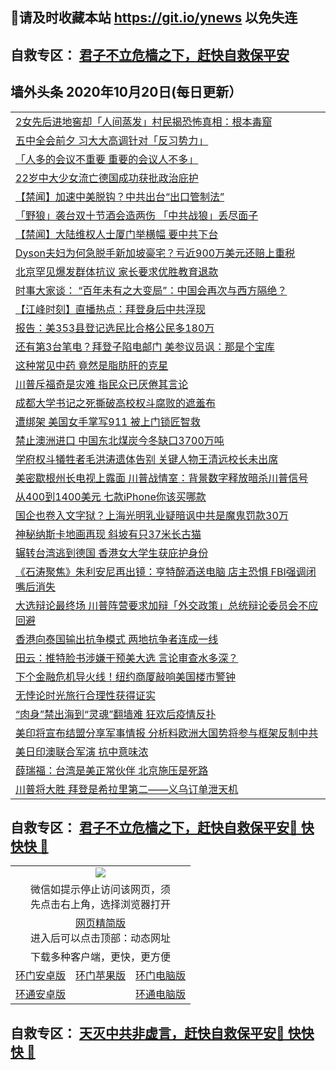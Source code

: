 ## 📩请及时收藏本站 https://git.io/ynews 以免失连</a>
## 自救专区： [君子不立危樯之下，赶快自救保平安 ](https://github.com/pwgy/td/blob/master/README.md)

## 墙外头条 2020年10月20日(每日更新）

 <table>
<tr><td colspan="2" align="left"><a href="https://xdkiug.azureedge.net/?name=c1235994&key=krgexxuardvhjliu&from=gy2">2女先后进地窖却「人间蒸发」村民揭恐怖真相：根本毒窟</a></td></tr>
<tr><td colspan="2" align="left"><a href="https://xdkiug.azureedge.net/?name=c1236080&key=krgexxuardvhjliu&from=gy2">五中全会前夕 习大大高调针对「反习势力」</a></td></tr>
<tr><td colspan="2" align="left"><a href="https://xdkiug.azureedge.net/?name=c1236071&key=krgexxuardvhjliu&from=gy2">「人多的会议不重要 重要的会议人不多」</a></td></tr>
<tr><td colspan="2" align="left"><a href="https://xdkiug.azureedge.net/?name=c1236077&key=krgexxuardvhjliu&from=gy2">22岁中大少女流亡德国成功获批政治庇护</a></td></tr>
<tr><td colspan="2" align="left"><a href="https://xdkiug.azureedge.net/?name=c1236085&key=krgexxuardvhjliu&from=gy2">【禁闻】加速中美脱钩？中共出台“出口管制法”</a></td></tr>
<tr><td colspan="2" align="left"><a href="https://xdkiug.azureedge.net/?name=c1236076&key=krgexxuardvhjliu&from=gy2">「野狼」袭台双十节酒会造两伤 「中共战狼」丢尽面子</a></td></tr>
<tr><td colspan="2" align="left"><a href="https://xdkiug.azureedge.net/?name=c1236086&key=krgexxuardvhjliu&from=gy2">【禁闻】大陆维权人士厦门举横幅 要中共下台</a></td></tr>
<tr><td colspan="2" align="left"><a href="https://xdkiug.azureedge.net/?name=c1236068&key=krgexxuardvhjliu&from=gy2">Dyson夫妇为何急脱手新加坡豪宅？亏近900万美元还赔上重税</a></td></tr>
<tr><td colspan="2" align="left"><a href="https://xdkiug.azureedge.net/?name=c1236035&key=krgexxuardvhjliu&from=gy2">北京罕见爆发群体抗议 家长要求优胜教育退款</a></td></tr>
<tr><td colspan="2" align="left"><a href="https://xdkiug.azureedge.net/?name=c1236037&key=krgexxuardvhjliu&from=gy2">时事大家谈： “百年未有之大变局”：中国会再次与西方隔绝？</a></td></tr>
<tr><td colspan="2" align="left"><a href="https://xdkiug.azureedge.net/?name=c1235991&key=krgexxuardvhjliu&from=gy2">【江峰时刻】直播热点：拜登身后中共浮现</a></td></tr>
<tr><td colspan="2" align="left"><a href="https://xdkiug.azureedge.net/?name=c1236079&key=krgexxuardvhjliu&from=gy2">报告：美353县登记选民比合格公民多180万</a></td></tr>
<tr><td colspan="2" align="left"><a href="https://xdkiug.azureedge.net/?name=c1235993&key=krgexxuardvhjliu&from=gy2">还有第3台笔电？拜登子陷电邮门 美参议员讽：那是个宝库</a></td></tr>
<tr><td colspan="2" align="left"><a href="https://xdkiug.azureedge.net/?name=c1236030&key=krgexxuardvhjliu&from=gy2">这种常见中药 竟然是脂肪肝的克星</a></td></tr>
<tr><td colspan="2" align="left"><a href="https://xdkiug.azureedge.net/?name=c1236090&key=krgexxuardvhjliu&from=gy2">川普斥福奇是灾难 指民众已厌倦其言论</a></td></tr>
<tr><td colspan="2" align="left"><a href="https://xdkiug.azureedge.net/?name=c1236065&key=krgexxuardvhjliu&from=gy2">成都大学书记之死撕破高校权斗腐败的遮羞布</a></td></tr>
<tr><td colspan="2" align="left"><a href="https://xdkiug.azureedge.net/?name=c1236087&key=krgexxuardvhjliu&from=gy2">遭绑架 美国女手掌写911 被上门锁匠智救</a></td></tr>
<tr><td colspan="2" align="left"><a href="https://xdkiug.azureedge.net/?name=c1236017&key=krgexxuardvhjliu&from=gy2">禁止澳洲进口 中国东北煤炭今冬缺口3700万吨</a></td></tr>
<tr><td colspan="2" align="left"><a href="https://xdkiug.azureedge.net/?name=c1236078&key=krgexxuardvhjliu&from=gy2">学府权斗犠牲者毛洪涛遗体告别 关键人物王清远校长未出席</a></td></tr>
<tr><td colspan="2" align="left"><a href="https://xdkiug.azureedge.net/?name=c1236061&key=krgexxuardvhjliu&from=gy2">美密歇根州长电视上露面 川普战情室：背景数字释放暗杀川普信号</a></td></tr>
<tr><td colspan="2" align="left"><a href="https://xdkiug.azureedge.net/?name=c1236032&key=krgexxuardvhjliu&from=gy2">从400到1400美元 七款iPhone你该买哪款</a></td></tr>
<tr><td colspan="2" align="left"><a href="https://xdkiug.azureedge.net/?name=c1235999&key=krgexxuardvhjliu&from=gy2">国企也卷入文字狱？上海光明乳业疑暗讽中共是魔鬼罚款30万</a></td></tr>
<tr><td colspan="2" align="left"><a href="https://xdkiug.azureedge.net/?name=c1236031&key=krgexxuardvhjliu&from=gy2">神秘纳斯卡地画再现 斜坡有只37米长古猫</a></td></tr>
<tr><td colspan="2" align="left"><a href="https://xdkiug.azureedge.net/?name=c1236084&key=krgexxuardvhjliu&from=gy2">辗转台湾逃到德国 香港女大学生获庇护身份</a></td></tr>
<tr><td colspan="2" align="left"><a href="https://xdkiug.azureedge.net/?name=c1235990&key=krgexxuardvhjliu&from=gy2">《石涛聚焦》朱利安尼再出镜：亨特醉酒送电脑 店主恐惧 FBI强调闭嘴后消失</a></td></tr>
<tr><td colspan="2" align="left"><a href="https://xdkiug.azureedge.net/?name=c1236088&key=krgexxuardvhjliu&from=gy2">大选辩论最终场 川普阵营要求加辩「外交政策」总统辩论委员会不应回避</a></td></tr>
<tr><td colspan="2" align="left"><a href="https://xdkiug.azureedge.net/?name=c1236067&key=krgexxuardvhjliu&from=gy2">香港向泰国输出抗争模式 两地抗争者连成一线</a></td></tr>
<tr><td colspan="2" align="left"><a href="https://xdkiug.azureedge.net/?name=c1236081&key=krgexxuardvhjliu&from=gy2">田云：推特脸书涉嫌干预美大选 言论审查水多深？</a></td></tr>
<tr><td colspan="2" align="left"><a href="https://xdkiug.azureedge.net/?name=c1236089&key=krgexxuardvhjliu&from=gy2">下个金融危机导火线！纽约商厦敲响美国楼市警钟</a></td></tr>
<tr><td colspan="2" align="left"><a href="https://xdkiug.azureedge.net/?name=c1236036&key=krgexxuardvhjliu&from=gy2">无悖论时光旅行合理性获得证实</a></td></tr>
<tr><td colspan="2" align="left"><a href="https://xdkiug.azureedge.net/?name=c1236002&key=krgexxuardvhjliu&from=gy2">“肉身”禁出海到“灵魂”翻墙难 狂欢后疫情反扑</a></td></tr>
<tr><td colspan="2" align="left"><a href="https://xdkiug.azureedge.net/?name=c1236075&key=krgexxuardvhjliu&from=gy2">美印将宣布结盟分享军事情报 分析料欧洲大国势将参与框架反制中共</a></td></tr>
<tr><td colspan="2" align="left"><a href="https://xdkiug.azureedge.net/?name=c1236064&key=krgexxuardvhjliu&from=gy2">美日印澳联合军演 抗中意味浓</a></td></tr>
<tr><td colspan="2" align="left"><a href="https://xdkiug.azureedge.net/?name=c1236066&key=krgexxuardvhjliu&from=gy2">薛瑞福：台湾是美正常伙伴 北京施压是死路</a></td></tr>
<tr><td colspan="2" align="left"><a href="https://xdkiug.azureedge.net/?name=c1236043&key=krgexxuardvhjliu&from=gy2">川普将大胜 拜登是希拉里第二——义乌订单泄天机</a></td></tr>

</table>

 ## 自救专区： [君子不立危樯之下，赶快自救保平安🍎 快快快 📩](https://github.com/pwgy/td/blob/master/README.md)
 
<table>
  <tr>
    <td colspan="3" align="center"><img src="https://cdn.jsdelivr.net/gh/opipe/up/oGate65.jpg"/></td>
  </tr>
  <tr>
    <td colspan="3" align="center">微信如提示停止访问该网页，须<br/>先点击右上角，选择浏览器打开</td>
  <tr>
  <tr>
    <td colspan="3" align="center"><a href="https://gitcdn.xyz/cdn/otiny/up/master/show005.htm">网页精简版</a><br/>进入后可以点击顶部：动态网址</td>
  </tr>
  <tr>
    <td colspan="3" align="center">下载多种客户端，更快，更方便</td>
  <tr>
  <tr>
    <td align="center"><a href="https://cdn.jsdelivr.net/gh/opipe/up/oGatea.apk">环门安卓版</a></td>
    <td align="center"><a href="https://x.co/odisk">环门苹果版</a></td>
    <td align="center"><a href="https://cdn.jsdelivr.net/gh/opipe/up/oGate.zip">环门电脑版</a></td>
  </tr>
  <tr>
    <td align="center"><a href="https://cdn.jsdelivr.net/gh/opipe/up/oPipe.apk">环通安卓版</a></td>
    <td align="center"></td>
    <td align="center"><a href="https://raw.githubusercontent.com/opipe/up/master/oPipe.zip">环通电脑版</a></td>
  </tr>
  
</table>


 ## 自救专区： [天灭中共非虚言，赶快自救保平安🍎 快快快 📩](https://github.com/pwgy/td/blob/master/README.md)

